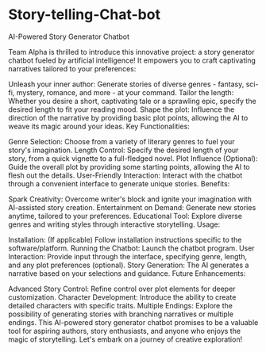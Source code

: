 # Story-telling-Chat-bot
AI-Powered Story Generator Chatbot

Team Alpha is thrilled to introduce this innovative project: a story generator chatbot fueled by artificial intelligence! It empowers you to craft captivating narratives tailored to your preferences:

Unleash your inner author: Generate stories of diverse genres - fantasy, sci-fi, mystery, romance, and more - at your command.
Tailor the length: Whether you desire a short, captivating tale or a sprawling epic, specify the desired length to fit your reading mood.
Shape the plot: Influence the direction of the narrative by providing basic plot points, allowing the AI to weave its magic around your ideas.
Key Functionalities:

Genre Selection: Choose from a variety of literary genres to fuel your story's imagination.
Length Control: Specify the desired length of your story, from a quick vignette to a full-fledged novel.
Plot Influence (Optional): Guide the overall plot by providing some starting points, allowing the AI to flesh out the details.
User-Friendly Interaction: Interact with the chatbot through a convenient interface to generate unique stories.
Benefits:

Spark Creativity: Overcome writer's block and ignite your imagination with AI-assisted story creation.
Entertainment on Demand: Generate new stories anytime, tailored to your preferences.
Educational Tool: Explore diverse genres and writing styles through interactive storytelling.
Usage:

Installation: (If applicable) Follow installation instructions specific to the software/platform.
Running the Chatbot: Launch the chatbot program.
User Interaction: Provide input through the interface, specifying genre, length, and any plot preferences (optional).
Story Generation: The AI generates a narrative based on your selections and guidance.
Future Enhancements:

Advanced Story Control: Refine control over plot elements for deeper customization.
Character Development: Introduce the ability to create detailed characters with specific traits.
Multiple Endings: Explore the possibility of generating stories with branching narratives or multiple endings.
This AI-powered story generator chatbot promises to be a valuable tool for aspiring authors, story enthusiasts, and anyone who enjoys the magic of storytelling. Let's embark on a journey of creative exploration!
